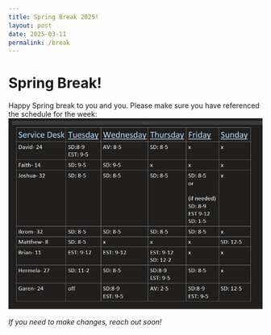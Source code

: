 ```yaml
---
title: Spring Break 2025!
layout: post
date: 2025-03-11
permalink: /break
---
```

# Spring Break!
Happy Spring break to you and you. Please make sure you have referenced the schedule for the week:
![spring break](/docs/assets/img/spbreak25.png)

_If you need to make changes, reach out soon!_